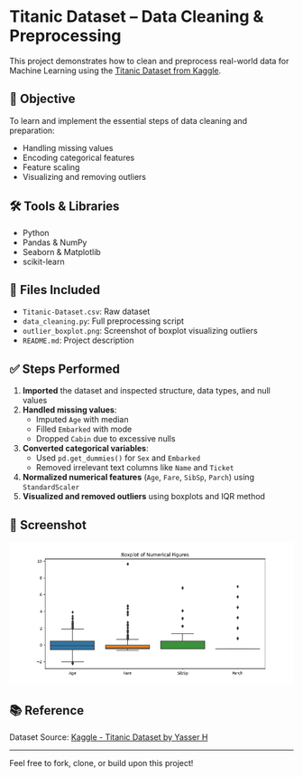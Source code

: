 # Titanic Dataset – Data Cleaning & Preprocessing

This project demonstrates how to clean and preprocess real-world data for Machine Learning using the [Titanic Dataset from Kaggle](https://www.kaggle.com/datasets/yasserh/titanic-dataset).

## 📌 Objective

To learn and implement the essential steps of data cleaning and preparation:
- Handling missing values
- Encoding categorical features
- Feature scaling
- Visualizing and removing outliers

## 🛠️ Tools & Libraries

- Python
- Pandas & NumPy
- Seaborn & Matplotlib
- scikit-learn

## 📁 Files Included

- `Titanic-Dataset.csv`: Raw dataset
- `data_cleaning.py`: Full preprocessing script
- `outlier_boxplot.png`: Screenshot of boxplot visualizing outliers
- `README.md`: Project description

## ✅ Steps Performed

1. **Imported** the dataset and inspected structure, data types, and null values
2. **Handled missing values**:
   - Imputed `Age` with median
   - Filled `Embarked` with mode
   - Dropped `Cabin` due to excessive nulls
3. **Converted categorical variables**:
   - Used `pd.get_dummies()` for `Sex` and `Embarked`
   - Removed irrelevant text columns like `Name` and `Ticket`
4. **Normalized numerical features** (`Age`, `Fare`, `SibSp`, `Parch`) using `StandardScaler`
5. **Visualized and removed outliers** using boxplots and IQR method

## 📸 Screenshot

![Outlier Boxplot](outlier_boxplot.png)

## 📚 Reference

Dataset Source: [Kaggle - Titanic Dataset by Yasser H](https://www.kaggle.com/datasets/yasserh/titanic-dataset)

---

Feel free to fork, clone, or build upon this project!
